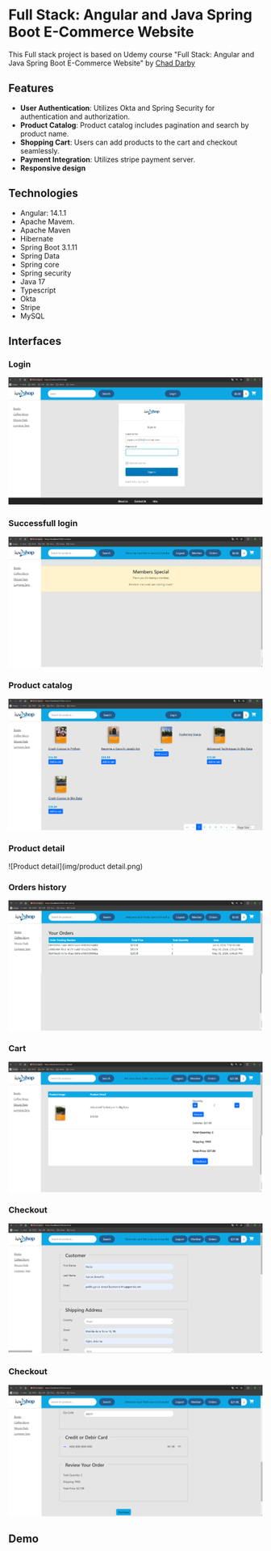 # Full Stack: Angular and Java Spring Boot E-Commerce Website

This Full stack project is based on Udemy course "Full Stack: Angular and Java Spring Boot E-Commerce Website"  by [Chad Darby](https://www.udemy.com/user/chaddarby2/)

## Features

- **User Authentication**: Utilizes Okta and Spring Security for authentication and authorization.
- **Product Catalog**: Product catalog includes pagination and search by product name.
- **Shopping Cart**: Users can add products to the cart and checkout seamlessly.
- **Payment Integration**: Utilizes stripe payment server.
- **Responsive design**

## Technologies 

- Angular: 14.1.1
- Apache Mavem.
- Apache Maven
- Hibernate
- Spring Boot 3.1.11
- Spring Data
- Spring core
- Spring security
- Java 17
- Typescript
- Okta
- Stripe
- MySQL

## Interfaces 

### Login
![login](img/login.png)

### Successfull login
![Successfull login](img/logged.png)

### Product catalog
![Product catalog](img/products.png)

### Product detail
![Product detail](img/product detail.png)

### Orders history
![Orders history](img/orders.png)

### Cart
![Cart](img/cart.png)

### Checkout
![Checkout](img/checkout1.png)

### Checkout
![Checkout](img/checkout2.png)

## Demo
